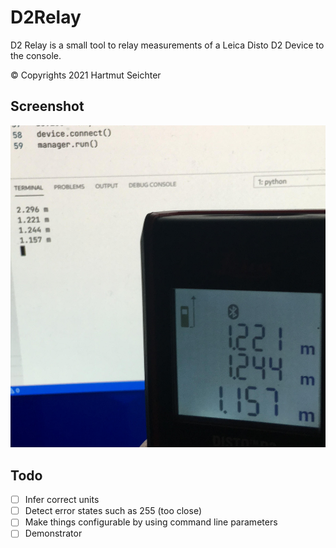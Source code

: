 # D2Relay

D2 Relay is a small tool to relay measurements of a Leica Disto D2 Device to the console.

&copy; Copyrights 2021 Hartmut Seichter 


## Screenshot

![Screenshot](doc/screenshot.jpg)


## Todo

* [ ] Infer correct units
* [ ] Detect error states such as 255 (too close)
* [ ] Make things configurable by using command line parameters 
* [ ] Demonstrator 